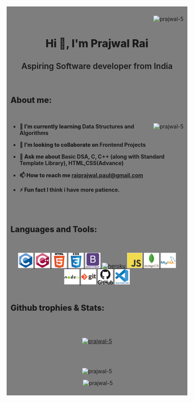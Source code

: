 <div style="background: url(https://github.com/prajwal-5/prajwal-5/blob/main/Resources/401906190_ITS_COMPLICATED_400px.gif);
margin: 0px;
padding: 0px;">
<div style="background: rgba(0,0,0,0.5);
margin: 3%;
padding: 2%">
<p align="right"> <img src="https://komarev.com/ghpvc/?username=prajwal-5&label=Profile%20views&color=0e75b6&style=flat" alt="prajwal-5" /> </p>
<h1 align="center" style="font-weight: 800;">Hi 👋, I'm Prajwal Rai</h1>
<h2 align="center" style="font-weight: 600;">Aspiring Software developer from India</h2>
<br/>
<h2 style="font-weight: 800;">About me:</h2>
<br>
<p align="right"><img align="right" src="https://github-readme-streak-stats.herokuapp.com/?user=prajwal-5&theme=radical" alt="prajwal-5" /></p>
<div style="font-weight: 800;">


- 🌱 I’m currently learning **Data Structures and Algorithms**

- 👯 I’m looking to collaborate on **Frontend Projects**

- 💬 Ask me about **Basic DSA, C, C++ (along with Standard Template Library), HTML,CSS(Advance)**

- 📫 How to reach me **raiprajwal.paul@gmail.com**

- ⚡ Fun fact **I think i have more patience.**
</div>
<br/>
<br/>


<h2 align="left" style="font-weight: 800;">Languages and Tools:</h2>
<br/>
<p align="center"> 
<a href="https://www.cprogramming.com/" target="_blank"> 
<img src="https://raw.githubusercontent.com/devicons/devicon/master/icons/c/c-original.svg" alt="c" width="40" height="40"/> </a> 
<a href="https://www.w3schools.com/cpp/" target="_blank"> 
<img src="https://raw.githubusercontent.com/devicons/devicon/master/icons/cplusplus/cplusplus-original.svg" alt="cplusplus" width="40" height="40"/> </a> 
<a href="https://www.w3.org/html/" target="_blank"> 
<img src="https://raw.githubusercontent.com/devicons/devicon/master/icons/html5/html5-original-wordmark.svg" alt="html5" width="40" height="40"/> </a> 
<a href="https://www.w3schools.com/css/" target="_blank">
<img src="https://raw.githubusercontent.com/devicons/devicon/master/icons/css3/css3-original-wordmark.svg" alt="css3" width="40" height="40"/> </a> 
<a href="https://getbootstrap.com" target="_blank"> 
<img src="https://raw.githubusercontent.com/devicons/devicon/master/icons/bootstrap/bootstrap-plain-wordmark.svg" alt="bootstrap" width="40" height="40"/> </a> 
<a href="https://heroku.com" target="_blank"> 
<img src="https://www.vectorlogo.zone/logos/heroku/heroku-icon.svg" alt="heroku" width="40" height="40"/> </a> 
<a href="https://developer.mozilla.org/en-US/docs/Web/JavaScript" target="_blank"> 
<img src="https://raw.githubusercontent.com/devicons/devicon/master/icons/javascript/javascript-original.svg" alt="javascript" width="40" height="40"/> </a> 
<a href="https://www.mongodb.com/" target="_blank"> 
<img src="https://raw.githubusercontent.com/devicons/devicon/master/icons/mongodb/mongodb-original-wordmark.svg" alt="mongodb" width="40" height="40"/> </a> 
<a href="https://www.mysql.com/" target="_blank"> 
<img src="https://raw.githubusercontent.com/devicons/devicon/master/icons/mysql/mysql-original-wordmark.svg" alt="mysql" width="40" height="40"/> </a> 
<a href="https://nodejs.org" target="_blank"> 
<img src="https://raw.githubusercontent.com/devicons/devicon/master/icons/nodejs/nodejs-original-wordmark.svg" alt="nodejs" width="40" height="40"/> </a>
<img src="https://raw.githubusercontent.com/devicons/devicon/master/icons/git/git-original-wordmark.svg" alt="git" width="40" height="40"/> </a> 
<img src="https://raw.githubusercontent.com/devicons/devicon/master/icons/github/github-original-wordmark.svg" alt="github" width="40" height="40"/> </a>
<img src="https://raw.githubusercontent.com/devicons/devicon/master/icons/vscode/vscode-original-wordmark.svg" alt="vscode" width="40" height="40"/> </a> 

<br/>
<br/>


<h2 style="font-weight: 800;">Github trophies & Stats:</h2>
<br/>
<br/>

<p style="" align="center"> <a href="https://github.com/ryo-ma/github-profile-trophy"><img src="https://github-profile-trophy.vercel.app/?username=ryo-ma&theme=onedark&row=1&column=6&margin-w=15&margin-h=15" alt="prajwal-5" /></a> </p>
<br/>
<br/>

<div style="">
<p align="center" ><img src="https://github-readme-stats.vercel.app/api/top-langs?username=prajwal-5&show_icons=true&locale=en&layout=compact&theme=radical" alt="prajwal-5" /></p>

<p align="center" >&nbsp;<img src="https://github-readme-stats.vercel.app/api?username=prajwal-5&show_icons=true&locale=en&theme=radical" alt="prajwal-5" /></p>
</div>
</div>
</div>
